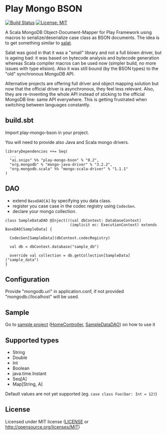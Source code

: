 Play Mongo BSON
===============

[![Build Status](https://travis-ci.org/snipsco/play-mongo-bson.svg?branch=master)](https://travis-ci.org/snipsco/play-mongo-bson)
[![License: MIT](https://img.shields.io/badge/license-MIT-blue.svg)](https://img.shields.io/badge/license-MIT-blue.svg)

A Scala MongoDB Object-Document-Mapper for Play Framework using macros to
serialize/deserialize case class as BSON documents. The idea is to get
something similar to [salat](https://github.com/salat/salat).

Salat was good in that it was a "small" library and not a full blown driver,
but is ageing bad: it was based on bytecode analysis and bytecode generation
whereas Scala compiler macros can be used now (simpler build, no more issues
with type elision). Also it was still bound (by the BSON types) to the "old"
synchronous MongoDB API.

Alternative projects are offering full driver and object mapping solution but
now that the official driver is asynchronous, they feel less relevant. Also,
they are re-inventing the whole API instead of sticking to the official MongoDB
line: same API everywhere. This is getting frustrated when switching between
languages constantly.

build.sbt
---------

Import play-mongo-bson in your project.

You will need to provide also Java and Scala mongo drivers.

```
libraryDependencies ++= Seq(
  ...
  "ai.snips" %% "play-mongo-bson" % "0.2",
  "org.mongodb" % "mongo-java-driver" % "3.2.2",
  "org.mongodb.scala" %% "mongo-scala-driver" % "1.1.1"
)
```

DAO
---

 - extend `BaseDAO[A]` by specifying you data class.
 - register you case case in the codec registry using `CodecGen`.
 - declare your mongo collection.

```
class SampleDataDAO @Inject()(val dbContext: DatabaseContext)
                             (implicit ec: ExecutionContext) extends BaseDAO[SampleData] {

  CodecGen[SampleData](dbContext.codecRegistry)

  val db = dbContext.database("sample_db")

  override val collection = db.getCollection[SampleData]("sample_data")
}
```


Configuration
-------------

Provide "mongodb.uri" in application.conf, if not provided "mongodb://localhost" will be used.

Sample
------

Go to [sample project](sample) ([HomeController](sample/app/controllers/HomeController.scala), [SampleDataDAO](sample/app/models/SampleDataDAO.scala)) on how to use it

Supported types
---------------

 - String
 - Double
 - Int
 - Boolean
 - java.time.Instant
 - Seq[A]
 - Map[String, A]

Default values are not yet supported (eg. `case class Foo(bar: Int = 12)`)


License
-------

Licensed under MIT license ([LICENSE](LICENSE) or http://opensource.org/licenses/MIT)